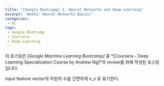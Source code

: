```yaml
---
title: "[Google Bootcamp] 1. Neural Networks and Deep Learning"
excerpt: "Week2: Neural Networks Basics"
categories:
 - DL
tags:
 - Google Bootcamp
 - Coursera
 - Deep Learning
---
```


이 포스팅은 *[Google Machine Learning Bootcamp]* 중 *[Coursera - Deep Learning Specialization Course by Andrew Ng]*의 *review*를 위해 작성된 포스팅 입니다.

input feature vector의 차원의 수를 간편하게 n_x 로 표기한다.

